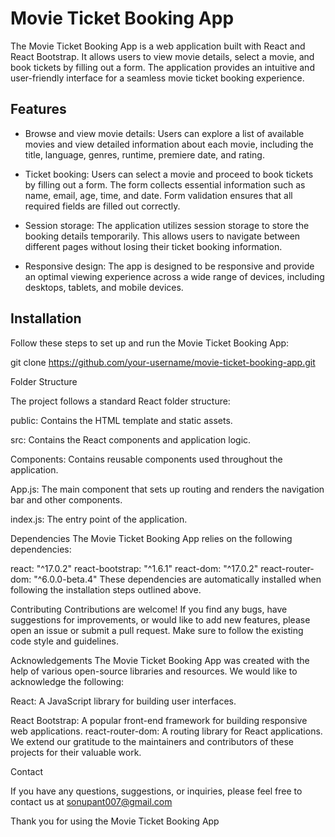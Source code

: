 # Movie Ticket Booking App

The Movie Ticket Booking App is a web application built with React and React Bootstrap. It allows users to view movie details, select a movie, and book tickets by filling out a form. The application provides an intuitive and user-friendly interface for a seamless movie ticket booking experience.

## Features

- Browse and view movie details: Users can explore a list of available movies and view detailed information about each movie, including the title, language, genres, runtime, premiere date, and rating.

- Ticket booking: Users can select a movie and proceed to book tickets by filling out a form. The form collects essential information such as name, email, age, time, and date. Form validation ensures that all required fields are filled out correctly.

- Session storage: The application utilizes session storage to store the booking details temporarily. This allows users to navigate between different pages without losing their ticket booking information.

- Responsive design: The app is designed to be responsive and provide an optimal viewing experience across a wide range of devices, including desktops, tablets, and mobile devices.

## Installation

Follow these steps to set up and run the Movie Ticket Booking App:

   git clone https://github.com/your-username/movie-ticket-booking-app.git

Folder Structure

The project follows a standard React folder structure:

public: Contains the HTML template and static assets.

src: Contains the React components and application logic.

Components: Contains reusable components used throughout the application.

App.js: The main component that sets up routing and renders the navigation bar and other components.

index.js: The entry point of the application.

Dependencies
The Movie Ticket Booking App relies on the following dependencies:

react: "^17.0.2"
react-bootstrap: "^1.6.1"
react-dom: "^17.0.2"
react-router-dom: "^6.0.0-beta.4"
These dependencies are automatically installed when following the installation steps outlined above.

Contributing
Contributions are welcome! If you find any bugs, have suggestions for improvements, or would like to add new features, please open an issue or submit a pull request. Make sure to follow the existing code style and guidelines.


Acknowledgements
The Movie Ticket Booking App was created with the help of various open-source libraries and resources. We would like to acknowledge the following:

React: A JavaScript library for building user interfaces.

React Bootstrap: A popular front-end framework for building responsive web applications.
react-router-dom: A routing library for React applications.
We extend our gratitude to the maintainers and contributors of these projects for their valuable work.

Contact

If you have any questions, suggestions, or inquiries, please feel free to contact us at sonupant007@gmail.com

Thank you for using the Movie Ticket Booking App

